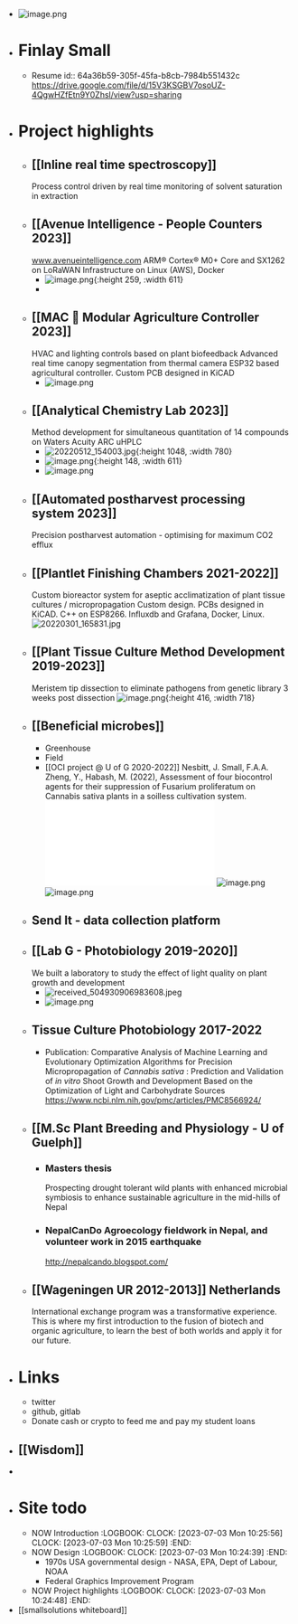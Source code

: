 - ![image.png](../assets/image_1688402515733_0.png)
- # Finlay Small
	- Resume
	  id:: 64a36b59-305f-45fa-b8cb-7984b551432c
	  https://drive.google.com/file/d/15V3KSGBV7osoUZ-4QgwHZfEtn9Y0Zhsl/view?usp=sharing
- # Project highlights
	- ## [[Inline real time spectroscopy]]
	  Process control driven by real time monitoring of solvent saturation in extraction
	- ## [[Avenue Intelligence - People Counters 2023]] 
	  www.avenueintelligence.com
	  ARM® Cortex® M0+ Core and SX1262 on LoRaWAN
	  Infrastructure on Linux (AWS), Docker
		- ![image.png](../assets/image_1688423776023_0.png){:height 259, :width 611}
		-
	- ## [[MAC 🌱 Modular Agriculture Controller 2023]]
	  HVAC and lighting controls based on plant biofeedback
	  Advanced real time canopy segmentation from thermal camera
	  ESP32 based agricultural controller. Custom PCB designed in KiCAD
		- ![image.png](../assets/image_1688423559948_0.png)
	- ## [[Analytical Chemistry Lab 2023]]
	  Method development for simultaneous quantitation of 14 compounds on Waters Acuity ARC uHPLC
		- ![20220512_154003.jpg](../assets/20220512_154003_1688425376241_0.jpg){:height 1048, :width 780}
		- ![image.png](../assets/image_1688436117795_0.png){:height 148, :width 611}
		- ![image.png](../assets/image_1688437593680_0.png)
	- ## [[Automated postharvest processing system 2023]]
	  Precision postharvest automation - optimising for maximum CO2 efflux
	- ## [[Plantlet Finishing Chambers 2021-2022]]
	  Custom bioreactor system for aseptic acclimatization of plant tissue cultures / micropropagation
	  Custom design. PCBs designed in KiCAD. C++ on ESP8266. 
	  Influxdb and Grafana, Docker, Linux.
	  ![20220301_165831.jpg](../assets/20220301_165831_1688424417458_0.jpg)
	- ## [[Plant Tissue Culture Method Development 2019-2023]]
	  Meristem tip dissection to eliminate pathogens from genetic library
	  3 weeks post dissection
	  ![image.png](../assets/image_1688424237233_0.png){:height 416, :width 718}
	- ## [[Beneficial microbes]]
		- Greenhouse
		- Field
		- [[OCI project @ U of G 2020-2022]]
		  Nesbitt, J. Small, F.A.A. Zheng, Y., Habash, M. (2022), Assessment of four biocontrol agents for their suppression of
		  Fusarium proliferatum on Cannabis sativa plants in a soilless cultivation system.
		  ![CGC2022_Nesbitt_Poster.pdf](../assets/CGC2022_Nesbitt_Poster_1688426861132_0.pdf)
		  ![image.png](../assets/image_1688427157248_0.png)
		  ![image.png](../assets/image_1688427187744_0.png)
	- ## Send It - data collection platform
	- ## [[Lab G - Photobiology 2019-2020]]
	  We built a laboratory to study the effect of light quality on plant growth and development
		- ![received_504930906983608.jpeg](../assets/received_504930906983608_1688426356547_0.jpeg)
		- ![image.png](../assets/image_1688437748035_0.png)
	- ## Tissue Culture Photobiology 2017-2022
		- Publication: Comparative Analysis of Machine Learning and Evolutionary Optimization Algorithms for Precision Micropropagation of *Cannabis sativa* : Prediction and Validation of *in vitro* Shoot Growth and Development Based on the Optimization of Light and Carbohydrate Sources
		  https://www.ncbi.nlm.nih.gov/pmc/articles/PMC8566924/
	- ## [[M.Sc Plant Breeding and Physiology - U of Guelph]]
		- ### Masters thesis
		  Prospecting drought tolerant wild plants with enhanced microbial symbiosis to enhance sustainable agriculture in the mid-hills of Nepal
		- ### NepalCanDo Agroecology fieldwork in Nepal, and volunteer work in 2015 earthquake
		  http://nepalcando.blogspot.com/
	- ## [[Wageningen UR 2012-2013]] Netherlands
	  International exchange program was a transformative experience. This is where my first introduction to the fusion of biotech and organic agriculture, to learn the best of both worlds and apply it for our future.
- # Links
	- twitter
	- github, gitlab
	- Donate cash or crypto to feed me and pay my student loans
- ## [[Wisdom]]
-
- # Site todo
	- NOW Introduction
	  :LOGBOOK:
	  CLOCK: [2023-07-03 Mon 10:25:56]
	  CLOCK: [2023-07-03 Mon 10:25:59]
	  :END:
	- NOW Design
	  :LOGBOOK:
	  CLOCK: [2023-07-03 Mon 10:24:39]
	  :END:
		- 1970s USA governmental design - NASA, EPA, Dept of Labour, NOAA
		- Federal Graphics Improvement Program
	- NOW Project highlights
	  :LOGBOOK:
	  CLOCK: [2023-07-03 Mon 10:24:48]
	  :END:
- [[smallsolutions whiteboard]]